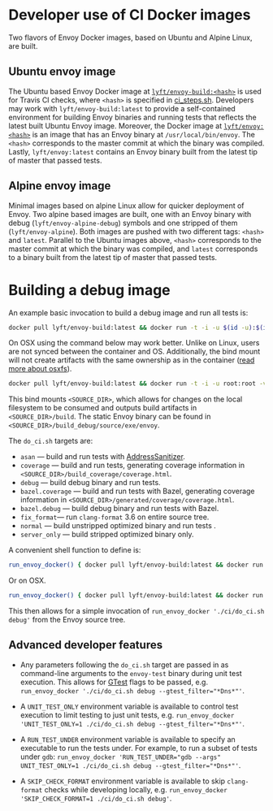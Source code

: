 # Developer use of CI Docker images

Two flavors of Envoy Docker images, based on Ubuntu and Alpine Linux, are built.

## Ubuntu envoy image
The Ubuntu based Envoy Docker image at [`lyft/envoy-build:<hash>`](https://hub.docker.com/r/lyft/envoy-build/) is used for Travis CI checks,
where `<hash>` is specified in [ci_steps.sh](https://github.com/lyft/envoy/blob/master/ci/ci_steps.sh). Developers
may work with `lyft/envoy-build:latest` to provide a self-contained environment for building Envoy binaries and
running tests that reflects the latest built Ubuntu Envoy image. Moreover, the Docker image
at [`lyft/envoy:<hash>`](https://hub.docker.com/r/lyft/envoy/) is an image that has an Envoy binary at `/usr/local/bin/envoy`. The `<hash>`
corresponds to the master commit at which the binary was compiled. Lastly, `lyft/envoy:latest` contains an Envoy
binary built from the latest tip of master that passed tests.

## Alpine envoy image

Minimal images based on alpine Linux allow for quicker deployment of Envoy. Two alpine based images are built,
one with an Envoy binary with debug (`lyft/envoy-alpine-debug`) symbols and one stripped of them (`lyft/envoy-alpine`).
Both images are pushed with two different tags: `<hash>` and `latest`. Parallel to the Ubuntu images above, `<hash>` corresponds to the
master commit at which the binary was compiled, and `latest` corresponds to a binary built from the latest tip of master that passed tests.

# Building a debug image
An example basic invocation to build a debug image and run all tests is:

```bash
docker pull lyft/envoy-build:latest && docker run -t -i -u $(id -u):$(id -g) -v <BUILD_DIR>:/build -v <SOURCE_DIR>:/source lyft/envoy-build:latest /bin/bash -c "cd /source && ci/do_ci.sh debug"
```

On OSX using the command below may work better. Unlike on Linux, users are not
synced between the container and OS. Additionally, the bind mount will not
create artifacts with the same ownership as in the container ([read more about
osxfs][osxfs]).

```bash
docker pull lyft/envoy-build:latest && docker run -t -i -u root:root -v <BUILD_DIR>:/build -v <SOURCE_DIR>:/source lyft/envoy-build:latest /bin/bash -c "cd /source && ci/do_ci.sh debug"
```

This bind mounts `<SOURCE_DIR>`, which allows for changes on the local
filesystem to be consumed and outputs build artifacts in `<SOURCE_DIR>/build`.
The static Envoy binary can be found in `<SOURCE_DIR>/build_debug/source/exe/envoy`.

The `do_ci.sh` targets are:

* `asan` &mdash; build and run tests with [AddressSanitizer](https://github.com/google/sanitizers/wiki/AddressSanitizer).
* `coverage` &mdash; build and run tests, generating coverage information in `<SOURCE_DIR>/build_coverage/coverage.html`.
* `debug` &mdash; build debug binary and run tests.
* `bazel.coverage` &mdash; build and run tests with Bazel, generating coverage information in `<SOURCE_DIR>/generated/coverage/coverage.html`.
* `bazel.debug` &mdash; build debug binary and run tests with Bazel.
* `fix_format`&mdash; run `clang-format` 3.6 on entire source tree.
* `normal` &mdash; build unstripped optimized binary and run tests .
* `server_only` &mdash; build stripped optimized binary only.

A convenient shell function to define is:

```bash
run_envoy_docker() { docker pull lyft/envoy-build:latest && docker run -t -i -u $(id -u):$(id -g) -v /tmp/envoy-docker-build:/build -v $PWD:/source lyft/envoy-build:latest /bin/bash -c "cd /source && $*";}
```

Or on OSX.

```bash
run_envoy_docker() { docker pull lyft/envoy-build:latest && docker run -t -i -u root:root -v /tmp/envoy-docker-build:/build -v $PWD:/source lyft/envoy-build:latest /bin/bash -c "cd /source && $*";}
```

This then allows for a simple invocation of `run_envoy_docker './ci/do_ci.sh debug'` from the
Envoy source tree.

## Advanced developer features

* Any parameters following the `do_ci.sh` target are passed in as command-line
  arguments to the `envoy-test` binary during unit test execution. This allows
  for [GTest](https://github.com/google/googletest) flags to be passed, e.g.
  `run_envoy_docker './ci/do_ci.sh debug --gtest_filter="*Dns*"'`.

* A `UNIT_TEST_ONLY` environment variable is available to control test execution to limit testing to
  just unit tests, e.g. `run_envoy_docker 'UNIT_TEST_ONLY=1 ./ci/do_ci.sh debug --gtest_filter="*Dns*"'`.

* A `RUN_TEST_UNDER` environment variable is available to specify an executable to run the tests
  under. For example, to run a subset of tests under `gdb`: `run_envoy_docker 'RUN_TEST_UNDER="gdb --args" UNIT_TEST_ONLY=1 ./ci/do_ci.sh debug --gtest_filter="*Dns*"'`.

* A `SKIP_CHECK_FORMAT` environment variable is available to skip `clang-format` checks while developing locally, e.g. `run_envoy_docker 'SKIP_CHECK_FORMAT=1 ./ci/do_ci.sh debug'`.


[osxfs]: https://docs.docker.com/docker-for-mac/osxfs/
